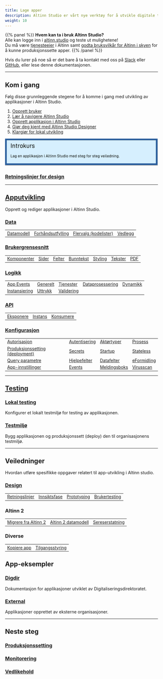 ```yaml
---
title: Lage apper
description: Altinn Studio er vårt nye verktøy for å utvikle digitale tjenester (apps). Dette kan være alt fra helt enkle skjema til veldig avanserte applikasjoner.
weight: 10
---
```



{{% panel %}}
**Hvem kan ta i bruk Altinn Studio?**  
Alle kan logge inn i [altinn.studio](https://altinn.studio) og teste ut mulighetene!  
Du må være [tjenesteeier](https://www.altinndigital.no/kom-i-gang/) i Altinn samt
[godta bruksvilkår for Altinn i skyen](https://digdir.apps.altinn.no/digdir/godkjenn-bruksvilkaar/) for å kunne produksjonssette apper.
{{% /panel %}}

Hvis du lurer på noe så er det bare å ta kontakt med oss på [Slack](https://altinnstudio.slack.com)
eller [GitHub](https://github.com/Altinn/altinn-studio/issues/new/choose), eller lese denne dokumentasjonen.

---
## Kom i gang

Følg disse grunnleggende stegene for å komme i gang med utvikling av applikasjoner i Altinn Studio.
1. [Opprett bruker](/nb/app/getting-started/create-user)
2. [Lær å navigere Altinn Studio](/nb/app/getting-started/navigation)
3. [Opprett applikasjon i Altinn Studio](/nb/app/getting-started/create-app)
4. [Gjør deg kjent med Altinn Studio Designer](/nb/app/getting-started)
5. [Klargjør for lokal utvikling](/nb/app/getting-started/local-dev)

[![Gå til introkurs](introcourse.png "Gå til introkurs")](/nb/app/app-dev-course/)

### [Retningslinjer for design](/nb/app/guides/design/guidelines)


---

## [Apputvikling](/nb/app/development)
Opprett og rediger applikasjoner i Altinn Studio.

### [Data](/nb/app/development/data)

|   |   |   |   |
|---|---|---|---|
| [Datamodell](/nb/app/development/data/data-model)  | [Forhåndsutfylling](/nb/app/development/data/prefill)  | [Flervalg (kodelister)](/nb/app/development/data/options)  | [Vedlegg](/nb/app/development/data/attachments)  |

### [Brukergrensesnitt](/nb/app/development/ux)

|   |   |   |   |   |   |   |
|---|---|---|---|---|---|---|
| [Komponenter](/nb/app/development/ux/components)  | [Sider](/nb/app/development/ux/pages)  | [Felter](/nb/app/development/ux/fields)  | [Bunntekst](/nb/app/development/ux/footer)  | [Styling](/nb/app/development/ux/styling)  | [Tekster](/nb/app/development/ux/texts)  | [PDF](/nb/app/development/ux/pdf)  |

### [Logikk](/nb/app/development/logic)

|   |   |   |   |   |
|---|---|---|---|---|
| [App Events](/nb/app/development/logic/events)  | [Generelt](/nb/app/development/logic/generic)  | [Tjenester](/nb/app/development/logic/services)  | [Dataprosessering](/nb/app/development/logic/dataprocessing)  | [Dynamikk](/nb/app/development/logic/dynamic)  |
|  [Instansiering](/nb/app/development/logic/instantiation) | [Uttrykk](/nb/app/development/logic/expressions)  | [Validering](/nb/app/development/logic/validation)  |

### [API](/nb/app/development/api)

|   |   |   |
|---|---|---|
| [Eksponere](/nb/app/development/api/expose)  | [Instans](/nb/app/development/api/instance)  | [Konsumere](/nb/app/development/api/consume)  |

### [Konfigurasjon](/nb/app/development/configuration)

|   |   |   |   |
|---|---|---|---|
| [Autorisasjon](/nb/app/development/configuration/authorization)  | [Autentisering](/nb/app/development/configuration/authentication)  | [Aktørtyper](/nb/app/development/configuration/partytype)  | [Prosess](/nb/app/development/configuration/process)  |
| [Produksjonssetting (deployment)](/nb/app/development/configuration/deployment)  | [Secrets](/nb/app/development/configuration/secrets)  | [Startup](/nb/app/development/configuration/startup)  | [Stateless](/nb/app/development/configuration/stateless)  |
| [Query parametre](/nb/app/development/configuration/queryparameters)  | [Hjelpefelter](/nb/app/development/configuration/shadowfields)  | [Datafelter](/nb/app/development/configuration/datafields)  | [eFormidling](/nb/app/development/configuration/)  |
|  [App-innstillinger](/nb/app/development/configuration/settings)  |   [Events](/nb/app/development/configuration/events)  | [Meldingsboks](/nb/app/development/configuration/messagebox)  |  [Virusscan](/app/development/configuration/filescan)  |
---

## [Testing](/nb/app/testing)

### [Lokal testing](/nb/app/testing/local)
Konfigurer et lokalt testmiljø for testing av applikasjonen.

### [Testmiljø](/nb/app/testing/deploy)
Bygg applikasjonen og produksjonssett (deploy) den til organisasjonens testmiljø.

---

## Veiledninger
Hvordan utføre spesifikke oppgaver relatert til app-utvikling i Altinn studio.

### [Design](/nb/app/guides/design)
|   |   |   |   |
|---|---|---|---|
| [Retningslinjer](/nb/app/guides/design/guidelines)  | [Innsiktsfase](/nb/app/guides/design/insight)  | [Prototyping](/nb/app/guides/design/prototype)  | [Brukertesting](/nb/app/guides/design/usertest)  |


### Altinn 2

|   |   |   |
|---|---|---|
| [Migrere fra Altinn 2](/nb/app/guides/migrate-services)  | [Altinn 2 datamodell](/nb/app/guides/altinn-2-datamodel)  | [Sereserstatning](/nb/app/guides/seres-migration)  |

### Diverse

|   |   |
|---|---|
| [Kopiere app](/nb/app/guides/copy-app)  | [Tilgangsstyring](/nb/altinn-studio/guides/access-management)  |

## App-eksempler

### [Digdir](/nb/app/launched-apps/digdir)
Dokumentasjon for applikasjoner utviklet av Digitaliseringsdirektoratet.

### [External](/nb/app/launched-apps/external)
Applikasjoner opprettet av eksterne organisasjoner.

---

## Neste steg

### [Produksjonssetting](/nb/app/deployment/)
### [Monitorering](/nb/app/monitoring/)
### [Vedlikehold](/nb/app/maintainance/)